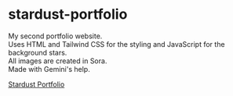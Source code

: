 # stardust-portfolio
My second portfolio website. </br>
Uses HTML and Tailwind CSS for the styling and JavaScript for the background stars. </br>
All images are created in Sora. </br>
Made with Gemini's help. </br>

<a href="https://jstanoeva.github.io/stardust-portfolio/">Stardust Portfolio</a>
